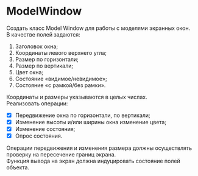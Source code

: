 # ModelWindow
Создать класс Model Window для работы с моделями экранных окон.  
В качестве полей задаются: 
1. Заголовок окна;  
2. Координаты левого верхнего угла;
3. Размер по горизонтали;
4. Размер по вертикали;
5. Цвет окна;
6. Состояние «видимое/невидимое»;  
7. Состояние «с рамкой/без рамки».  

Координаты и размеры указываются в целых числах.  
Реализовать операции: 
  - [X] Передвижение окна по горизонтали, по вертикали; 
  - [X] Изменение высоты и/или ширины окна изменение цвета; 
  - [X] Изменение состояния; 
  - [X] Опрос состояния.
 
 Операции передвижения и изменения размера должны осуществлять проверку на пересечение границ экрана.  
 Функция вывода на экран должна индуцировать состояние полей объекта.
